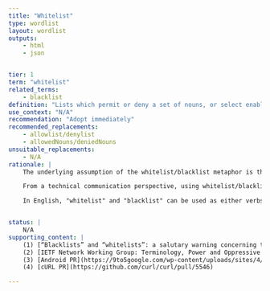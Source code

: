 ```yaml
---
title: "Whitelist"
type: wordlist
layout: wordlist
outputs:
    - html
    - json


tier: 1
term: "whitelist"
related_terms:
    - blacklist
definition: "Lists which permit or deny a set of nouns, or select enabled features."
use_context: "N/A"
recommendation: "Adopt immediately"
recommended_replacements:
    - allowlist/denylist
    - allowedNouns/deniedNouns
unsuitable_replacements:
    - N/A
rationale: |
    The underlying assumption of the whitelist/blacklist metaphor is that white = good and black = bad. Because colors in and of themselves have no predetermined meaning, any meaning we assign to them is cultural: for example, the color red in many Southeast Asian countries is lucky, and is often associated with events like marriages, whereas the color white carries the same connotations in many European countries. In the case of whitelist/blacklist, the terms originate in the publishing industry – one dominated by the USA and England, two countries which participated in slavery and which grapple with their racist legacies to this day.

    From a technical communication perspective, using whitelist/blacklist as a naming convention applies metaphor (and, in turn, unintended meaning) when it isn’t needed. A suitable verb or adjective enhances understanding by replacing the metaphor with a direct description.

    In English, "whitelist" and "blacklist" can be used as either verbs or nouns.  As a verb, commonly used words such as "allow" or "deny" can be used directly.  As a noun, words such as "allowlist" and "denylist" are in use and are more descriptive than whitelist/blacklist, but they may be difficult to translate to other human languages.  Consider prefixed forms instead, such as "allowedRecipients" as a replacement for "recipientWhitelist"; in descriptive text (as opposed to code) you may want to prepend "list of", as in "list of allowed recipients".


status: | 
    N/A
supporting_content: | 
    (1) [“Blacklists” and “whitelists”: a salutary warning concerning the prevalence of racist language in discussions of predatory publishing](https://www.ncbi.nlm.nih.gov/pmc/articles/PMC6148600/)
    (2) [IETF Network Working Group: Terminology, Power and Oppressive Language](https://tools.ietf.org/html/draft-knodel-terminology)
    (3) [Android PR](https://9to5google.com/wp-content/uploads/sites/4/2020/06/android-aosp-allowlist-explanation.png)
    (4) [cURL PR](https://github.com/curl/curl/pull/5546)

---
```

